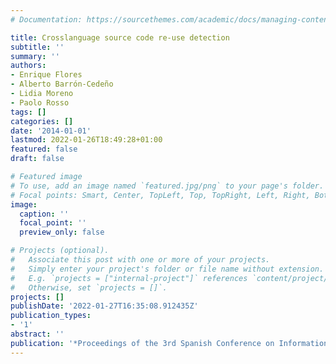 ```yaml
---
# Documentation: https://sourcethemes.com/academic/docs/managing-content/

title: Crosslanguage source code re-use detection
subtitle: ''
summary: ''
authors:
- Enrique Flores
- Alberto Barrón-Cedeño
- Lidia Moreno
- Paolo Rosso
tags: []
categories: []
date: '2014-01-01'
lastmod: 2022-01-26T18:49:28+01:00
featured: false
draft: false

# Featured image
# To use, add an image named `featured.jpg/png` to your page's folder.
# Focal points: Smart, Center, TopLeft, Top, TopRight, Left, Right, BottomLeft, Bottom, BottomRight.
image:
  caption: ''
  focal_point: ''
  preview_only: false

# Projects (optional).
#   Associate this post with one or more of your projects.
#   Simply enter your project's folder or file name without extension.
#   E.g. `projects = ["internal-project"]` references `content/project/deep-learning/index.md`.
#   Otherwise, set `projects = []`.
projects: []
publishDate: '2022-01-27T16:35:08.912435Z'
publication_types:
- '1'
abstract: ''
publication: '*Proceedings of the 3rd Spanish Conference on Information Retrieval*'
---
```

